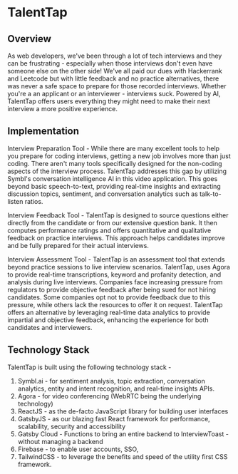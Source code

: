 # TalentTap

## Overview

As web developers, we've been through a lot of tech interviews and they can be frustrating - especially when those interviews don't even have someone else on the other side! We've all paid our dues with Hackerrank and Leetcode but with little feedback and no practice alternatives, there was never a safe space to prepare for those recorded interviews. Whether you're a an applicant or an interviewer - interviews suck. Powered by AI, TalentTap offers users everything they might need to make their next interview a more positive experience.

## Implementation

Interview Preparation Tool - While there are many excellent tools to help you prepare for coding interviews, getting a new job involves more than just coding. There aren't many tools specifically designed for the non-coding aspects of the interview process. TalentTap addresses this gap by utilizing Symbl's conversation intelligence AI in this video application. This goes beyond basic speech-to-text, providing real-time insights and extracting discussion topics, sentiment, and conversation analytics such as talk-to-listen ratios.

Interview Feedback Tool - TalentTap is designed to source questions either directly from the candidate or from our extensive question bank. It then computes performance ratings and offers quantitative and qualitative feedback on practice interviews. This approach helps candidates improve and be fully prepared for their actual interviews.

Interview Assessment Tool - TalentTap is an assessment tool that extends beyond practice sessions to live interview scenarios. TalentTap, uses Agora to provide real-time transcriptions, keyword and profanity detection, and analysis during live interviews. Companies face increasing pressure from regulators to provide objective feedback after being sued for not hiring candidates. Some companies opt not to provide feedback due to this pressure, while others lack the resources to offer it on request. TalentTap offers an alternative by leveraging real-time data analytics to provide impartial and objective feedback, enhancing the experience for both candidates and interviewers.

## Technology Stack

TalentTap is built using the following technology stack -

1. Symbl.ai - for sentiment analysis, topic extraction, conversation analytics, entity and intent recognition, and real-time insights APIs.
2. Agora - for video conferencing (WebRTC being the underlying technology)
3. ReactJS - as the de-facto JavaScript library for building user interfaces
4. GatsbyJS - as our blazing fast React framework for performance, scalability, security and accessibility
5. Gatsby Cloud - Functions to bring an entire backend to InterviewToast - without managing a backend
6. Firebase - to enable user accounts, SSO,
7. TailwindCSS - to leverage the benefits and speed of the utility first CSS framework.

